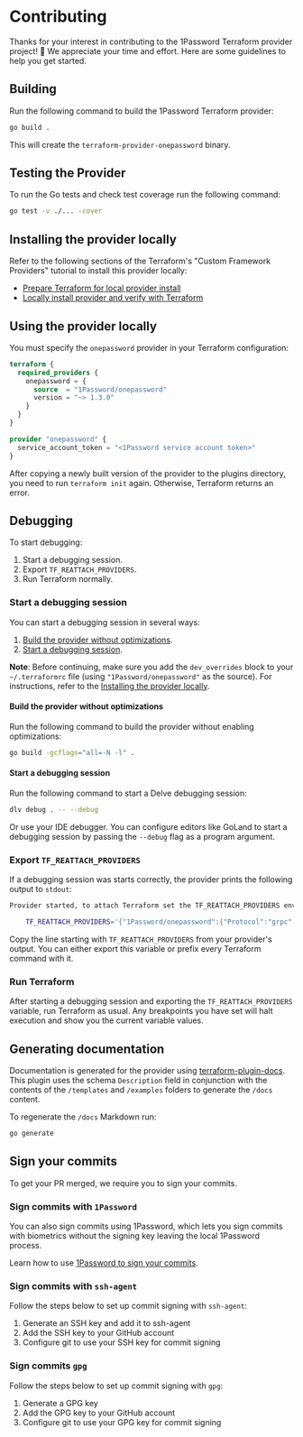 # Contributing

Thanks for your interest in contributing to the 1Password Terraform provider project! 🙌 We appreciate your time and effort. Here are some guidelines to help you get started.

## Building

Run the following command to build the 1Password Terraform provider:

```sh
go build .
```

This will create the `terraform-provider-onepassword` binary.

## Testing the Provider

To run the Go tests and check test coverage run the following command:

```sh
go test -v ./... -cover
```

## Installing the provider locally

Refer to the following sections of the Terraform's "Custom Framework Providers" tutorial to install this provider locally:

- [Prepare Terraform for local provider install](https://developer.hashicorp.com/terraform/tutorials/providers-plugin-framework/providers-plugin-framework-provider#prepare-terraform-for-local-provider-install)
- [Locally install provider and verify with Terraform](https://developer.hashicorp.com/terraform/tutorials/providers-plugin-framework/providers-plugin-framework-provider#locally-install-provider-and-verify-with-terraform)

## Using the provider locally

You must specify the `onepassword` provider in your Terraform configuration:

```tf
terraform {
  required_providers {
    onepassword = {
      source  = "1Password/onepassword"
      version = "~> 1.3.0"
    }
  }
}

provider "onepassword" {
  service_account_token = "<1Password service account token>"
}
```

After copying a newly built version of the provider to the plugins directory, you need to run `terraform init` again. Otherwise, Terraform returns an error.

## Debugging

To start debugging:

1. Start a debugging session.
2. Export `TF_REATTACH_PROVIDERS`.
3. Run Terraform normally.


### Start a debugging session

You can start a debugging session in several ways:

1. [Build the provider without optimizations](#build-the-provider-without-optimizations).
2. [Start a debugging session](#start-a-debugging-session-1).

**Note**: Before continuing, make sure you add the `dev_overrides` block to your `~/.terraformrc` file (using `"1Password/onepassword"` as the source). For instructions, refer to the [Installing the provider locally](#installing-the-provider-locally).

#### Build the provider without optimizations

Run the following command to build the provider without enabling optimizations:

```sh
go build -gcflags="all=-N -l" .
```

#### Start a debugging session

Run the following command to start a Delve debugging session:

```sh
dlv debug . -- --debug
```

Or use your IDE debugger. You can configure editors like GoLand to start a debugging session by passing the `--debug` flag as a program argument.

### Export `TF_REATTACH_PROVIDERS`

If a debugging session was starts correctly, the provider prints the following output to `stdout`:

```sh
Provider started, to attach Terraform set the TF_REATTACH_PROVIDERS env var:

    TF_REATTACH_PROVIDERS='{"1Password/onepassword":{"Protocol":"grpc","Pid":3382870,"Test":true,"Addr":{"Network":"unix","String":"/tmp/plugin713096927"}}}'
```

Copy the line starting with `TF_REATTACH_PROVIDERS` from your provider's output. You can either export this variable or prefix every Terraform command with it.

### Run Terraform

After starting a debugging session and exporting the `TF_REATTACH_PROVIDERS` variable, run Terraform as usual. Any breakpoints you have set will halt execution and show you the current variable values.

## Generating documentation

Documentation is generated for the provider using [terraform-plugin-docs](https://github.com/hashicorp/terraform-plugin-docs). This plugin uses the schema `Description` field in conjunction with the contents of the `/templates` and `/examples` folders to generate the `/docs` content.

To regenerate the `/docs` Markdown run:

```sh
go generate
```

## Sign your commits

To get your PR merged, we require you to sign your commits.

### Sign commits with `1Password`

You can also sign commits using 1Password, which lets you sign commits with biometrics without the signing key leaving the local 1Password process.

Learn how to use [1Password to sign your commits](https://developer.1password.com/docs/ssh/git-commit-signing/).


### Sign commits with `ssh-agent`

Follow the steps below to set up commit signing with `ssh-agent`:

1. Generate an SSH key and add it to ssh-agent
2. Add the SSH key to your GitHub account
3. Configure git to use your SSH key for commit signing

### Sign commits `gpg`

Follow the steps below to set up commit signing with `gpg`:

1. Generate a GPG key
2. Add the GPG key to your GitHub account
3. Configure git to use your GPG key for commit signing